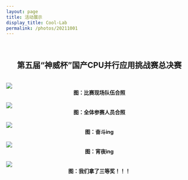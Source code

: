 ```yaml
---
layout: page
title: 活动展示
display_title: Cool-Lab
permalink: /photos/20211001
---
```

<br/>

<center><h2>第五届“神威杯”国产CPU并行应用挑战赛总决赛</h2></center>

<br/>
<img src="https://gitee.com/hpc-cool/github_pages/raw/master/imgs/cpc2021/duiwuhezhao.jpg" align="center" />
<center><strong>图：比赛现场队伍合照</strong></center>
<br/>
<img src="https://gitee.com/hpc-cool/github_pages/raw/master/imgs/cpc2021/quanbuhezhao.jpg" align="center" />
<center><strong>图：全体参赛人员合照</strong></center>
<br/>
<img src="https://gitee.com/hpc-cool/github_pages/raw/master/imgs/cpc2021/deadline.jpg" align="center" />
<center><strong>图：奋斗ing</strong></center>
<br/>
<img src="https://gitee.com/hpc-cool/github_pages/raw/master/imgs/cpc2021/shaokao.jpg" align="center" />
<center><strong>图：宵夜ing</strong></center>
<br/>
<img src="https://gitee.com/hpc-cool/github_pages/raw/master/imgs/cpc2021/%E5%BE%AE%E4%BF%A1%E5%9B%BE%E7%89%87_20211008132957.jpg" align="center" />
<center><strong>图：我们拿了三等奖！！！</strong></center>
<br/>
<br/>
<br/>
